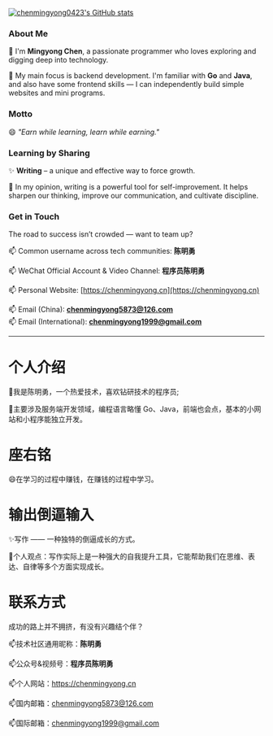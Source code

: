 [![chenmingyong0423's GitHub stats](https://github-readme-stats.vercel.app/api?username=chenmingyong0423)](https://github.com/chenmingyong0423)

### About Me  
🔭 I'm **Mingyong Chen**, a passionate programmer who loves exploring and digging deep into technology.

🌱 My main focus is backend development. I'm familiar with **Go** and **Java**, and also have some frontend skills — I can independently build simple websites and mini programs.

### Motto  
😄 *"Earn while learning, learn while earning."*

### Learning by Sharing  
✨ **Writing** – a unique and effective way to force growth.

🌱 In my opinion, writing is a powerful tool for self-improvement. It helps sharpen our thinking, improve our communication, and cultivate discipline.

### Get in Touch  
The road to success isn’t crowded — want to team up?

📫 Common username across tech communities: **陈明勇**

📫 WeChat Official Account & Video Channel: **程序员陈明勇**

📫 Personal Website: [https://chenmingyong.cn](https://chenmingyong.cn)

📫 Email (China): **chenmingyong5873@126.com**  
📫 Email (International): **chenmingyong1999@gmail.com**

---

# 个人介绍
🔭我是陈明勇，一个热爱技术，喜欢钻研技术的程序员;

🌱主要涉及服务端开发领域，编程语言略懂 Go、Java，前端也会点，基本的小网站和小程序能独立开发。
# 座右铭
😄在学习的过程中赚钱，在赚钱的过程中学习。
# 输出倒逼输入
✨写作 —— 一种独特的倒逼成长的方式。

🌱个人观点：写作实际上是一种强大的自我提升工具，它能帮助我们在思维、表达、自律等多个方面实现成长。
# 联系方式
成功的路上并不拥挤，有没有兴趣结个伴？

📫技术社区通用昵称：**陈明勇**

📫公众号&视频号：**程序员陈明勇**

📫个人网站：https://chenmingyong.cn

📫国内邮箱：chenmingyong5873@126.com

📫国际邮箱：chenmingyong1999@gmail.com
